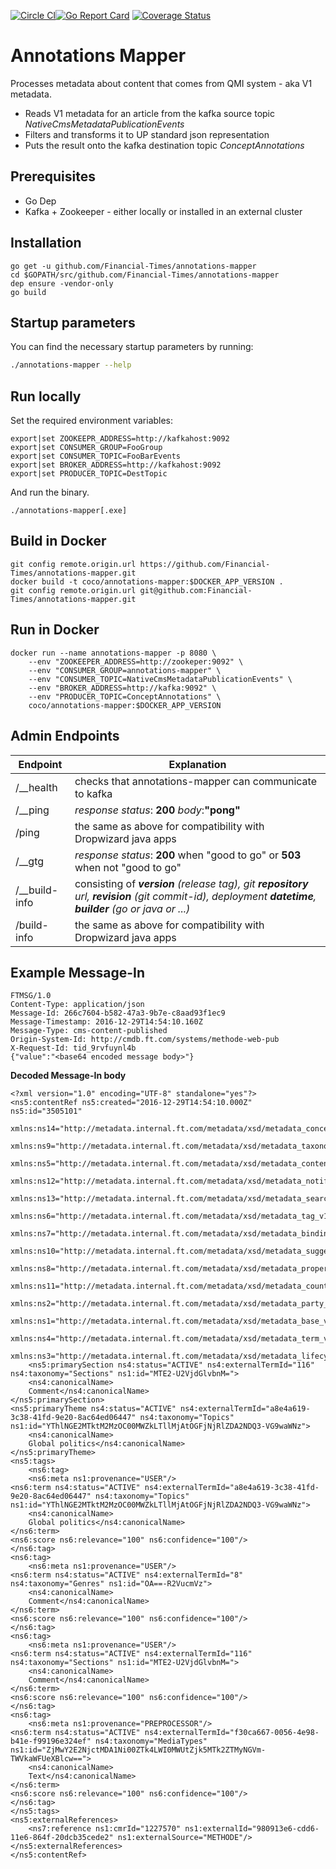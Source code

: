[![Circle CI](https://circleci.com/gh/Financial-Times/annotations-mapper.svg?style=shield)](https://circleci.com/gh/Financial-Times/annotations-mapper)[![Go Report Card](https://goreportcard.com/badge/github.com/Financial-Times/annotations-mapper)](https://goreportcard.com/report/github.com/Financial-Times/annotations-mapper) [![Coverage Status](https://coveralls.io/repos/github/Financial-Times/annotations-mapper/badge.svg)](https://coveralls.io/github/Financial-Times/annotations-mapper)

# Annotations Mapper

Processes metadata about content that comes from QMI system - aka V1 metadata.  

* Reads V1 metadata for an article from the  kafka source topic _NativeCmsMetadataPublicationEvents_
* Filters and transforms it to UP standard json representation
* Puts the result onto the kafka destination topic _ConceptAnnotations_

## Prerequisites

* Go Dep
* Kafka + Zookeeper - either locally or installed in an external cluster

## Installation

```
go get -u github.com/Financial-Times/annotations-mapper
cd $GOPATH/src/github.com/Financial-Times/annotations-mapper
dep ensure -vendor-only
go build
```

## Startup parameters
You can find the necessary startup parameters by running:
```bash
./annotations-mapper --help
```

## Run locally

Set the required environment variables:
```
export|set ZOOKEEPR_ADDRESS=http://kafkahost:9092
export|set CONSUMER_GROUP=FooGroup
export|set CONSUMER_TOPIC=FooBarEvents
export|set BROKER_ADDRESS=http://kafkahost:9092
export|set PRODUCER_TOPIC=DestTopic
```

And run the binary.
```
./annotations-mapper[.exe]
```

## Build in Docker
````
git config remote.origin.url https://github.com/Financial-Times/annotations-mapper.git
docker build -t coco/annotations-mapper:$DOCKER_APP_VERSION .
git config remote.origin.url git@github.com:Financial-Times/annotations-mapper.git
````

## Run in Docker
````
docker run --name annotations-mapper -p 8080 \
	--env "ZOOKEEPER_ADDRESS=http://zookeper:9092" \
	--env "CONSUMER_GROUP=annotations-mapper" \
	--env "CONSUMER_TOPIC=NativeCmsMetadataPublicationEvents" \
	--env "BROKER_ADDRESS=http://kafka:9092" \
	--env "PRODUCER_TOPIC=ConceptAnnotations" \
	coco/annotations-mapper:$DOCKER_APP_VERSION
````

## Admin Endpoints
|Endpoint     | Explanation |
|---|---|
| /__health      | checks that annotations-mapper can communicate to kafka|
|/__ping         | _response status_: **200**  _body_:**"pong"** |
|/ping           | the same as above for compatibility with Dropwizard java apps |
|/__gtg          | _response status_: **200** when "good to go" or **503** when not "good to go"|
|/__build-info   | consisting of _**version** (release tag), git **repository** url, **revision** (git commit-id), deployment **datetime**, **builder** (go or java or ...)_
|/build-info     | the same as above for compatibility with Dropwizard java apps |


## Example Message-In
````
FTMSG/1.0  
Content-Type: application/json  
Message-Id: 266c7604-b582-47a3-9b7e-c8aad93f1ec9  
Message-Timestamp: 2016-12-29T14:54:10.160Z  
Message-Type: cms-content-published  
Origin-System-Id: http://cmdb.ft.com/systems/methode-web-pub
X-Request-Id: tid_9rvfuynl4b  
{"value":"<base64 encoded message body>"}  
````

**Decoded Message-In body**
````
<?xml version="1.0" encoding="UTF-8" standalone="yes"?>  
<ns5:contentRef ns5:created="2016-12-29T14:54:10.000Z" ns5:id="3505101"
	xmlns:ns14="http://metadata.internal.ft.com/metadata/xsd/metadata_concept_v1.0.xsd"
	xmlns:ns9="http://metadata.internal.ft.com/metadata/xsd/metadata_taxonomy_v1.0.xsd"
	xmlns:ns5="http://metadata.internal.ft.com/metadata/xsd/metadata_content_reference_v1.0.xsd"
	xmlns:ns12="http://metadata.internal.ft.com/metadata/xsd/metadata_notification_v1.0.xsd"
	xmlns:ns13="http://metadata.internal.ft.com/metadata/xsd/metadata_search_v1.0.xsd"
	xmlns:ns6="http://metadata.internal.ft.com/metadata/xsd/metadata_tag_v1.0.xsd"
	xmlns:ns7="http://metadata.internal.ft.com/metadata/xsd/metadata_binding_v1.0.xsd"
	xmlns:ns10="http://metadata.internal.ft.com/metadata/xsd/metadata_suggestion_v1.0.xsd"
	xmlns:ns8="http://metadata.internal.ft.com/metadata/xsd/metadata_property_v1.0.xsd"
	xmlns:ns11="http://metadata.internal.ft.com/metadata/xsd/metadata_count_response_v1.0.xsd"
	xmlns:ns2="http://metadata.internal.ft.com/metadata/xsd/metadata_party_v1.0.xsd"
	xmlns:ns1="http://metadata.internal.ft.com/metadata/xsd/metadata_base_v1.0.xsd"
	xmlns:ns4="http://metadata.internal.ft.com/metadata/xsd/metadata_term_v1.0.xsd"
	xmlns:ns3="http://metadata.internal.ft.com/metadata/xsd/metadata_lifecycle_v1.0.xsd">  
	<ns5:primarySection ns4:status="ACTIVE" ns4:externalTermId="116" ns4:taxonomy="Sections" ns1:id="MTE2-U2VjdGlvbnM=">  
	<ns4:canonicalName>  
	Comment</ns4:canonicalName>  
</ns5:primarySection>  
<ns5:primaryTheme ns4:status="ACTIVE" ns4:externalTermId="a8e4a619-3c38-41fd-9e20-8ac64ed06447" ns4:taxonomy="Topics" ns1:id="YThlNGE2MTktM2MzOC00MWZkLTllMjAtOGFjNjRlZDA2NDQ3-VG9waWNz">  
	<ns4:canonicalName>  
	Global politics</ns4:canonicalName>  
</ns5:primaryTheme>  
<ns5:tags>  
	<ns6:tag>  
	<ns6:meta ns1:provenance="USER"/>  
<ns6:term ns4:status="ACTIVE" ns4:externalTermId="a8e4a619-3c38-41fd-9e20-8ac64ed06447" ns4:taxonomy="Topics" ns1:id="YThlNGE2MTktM2MzOC00MWZkLTllMjAtOGFjNjRlZDA2NDQ3-VG9waWNz">  
	<ns4:canonicalName>  
	Global politics</ns4:canonicalName>  
</ns6:term>  
<ns6:score ns6:relevance="100" ns6:confidence="100"/>  
</ns6:tag>  
<ns6:tag>  
	<ns6:meta ns1:provenance="USER"/>  
<ns6:term ns4:status="ACTIVE" ns4:externalTermId="8" ns4:taxonomy="Genres" ns1:id="OA==-R2VucmVz">  
	<ns4:canonicalName>  
	Comment</ns4:canonicalName>  
</ns6:term>  
<ns6:score ns6:relevance="100" ns6:confidence="100"/>  
</ns6:tag>  
<ns6:tag>  
	<ns6:meta ns1:provenance="USER"/>  
<ns6:term ns4:status="ACTIVE" ns4:externalTermId="116" ns4:taxonomy="Sections" ns1:id="MTE2-U2VjdGlvbnM=">  
	<ns4:canonicalName>  
	Comment</ns4:canonicalName>  
</ns6:term>  
<ns6:score ns6:relevance="100" ns6:confidence="100"/>  
</ns6:tag>  
<ns6:tag>  
	<ns6:meta ns1:provenance="PREPROCESSOR"/>  
<ns6:term ns4:status="ACTIVE" ns4:externalTermId="f30ca667-0056-4e98-b41e-f99196e324ef" ns4:taxonomy="MediaTypes" ns1:id="ZjMwY2E2NjctMDA1Ni00ZTk4LWI0MWUtZjk5MTk2ZTMyNGVm-TWVkaWFUeXBlcw==">  
	<ns4:canonicalName>  
	Text</ns4:canonicalName>  
</ns6:term>  
<ns6:score ns6:relevance="100" ns6:confidence="100"/>  
</ns6:tag>  
</ns5:tags>  
<ns5:externalReferences>  
	<ns7:reference ns1:cmrId="1227570" ns1:externalId="980913e6-cdd6-11e6-864f-20dcb35cede2" ns1:externalSource="METHODE"/>  
</ns5:externalReferences>  
</ns5:contentRef>  
````
